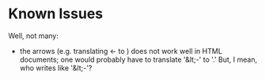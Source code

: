 # Known Issues

Well, not many:

* the arrows (e.g. translating &lt;- to ) does not work well in HTML documents; one would probably have to translate '&amp;lt;-' to '.' But, I mean, who writes like '&amp;lt;-'?
